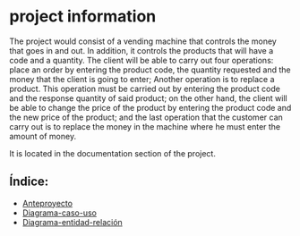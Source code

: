 # project information

The project would consist of a vending machine that controls the money that goes in and out. In addition, it controls the products that will have a code and a quantity. The client will be able to carry out four operations: place an order by entering the product code, the quantity requested and the money that the client is going to enter; Another operation is to replace a product. This operation must be carried out by entering the product code and the response quantity of said product; on the other hand, the client will be able to change the price of the product by entering the product code and the new price of the product; and the last operation that the customer can carry out is to replace the money in the machine where he must enter the amount of money.

It is located in the documentation section of the project.

## Índice:
- [Anteproyecto](Anteproyecto.md)
- [Diagrama-caso-uso](vending-diagrama-caso-uso.drawio.png)
- [Diagrama-entidad-relación](vending-diagrama-entidad-relación.drawio.png)
